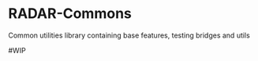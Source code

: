 # RADAR-Commons
Common utilities library containing base features, testing bridges and utils 

#WIP
